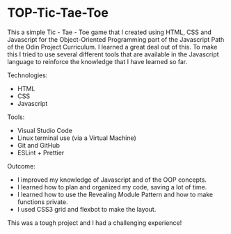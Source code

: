 # TOP-Tic-Tae-Toe

This a simple Tic - Tae - Toe game that I created using HTML, CSS and Javascript for the Object-Oriented Programming part of the Javascript Path of the Odin Project Curriculum. 
I learned a great deal out of this. To make this I tried to use several different tools that are available in the Javascript language to reinforce the knowledge that I have learned so far.

Technologies:
* HTML
* CSS
* Javascript

Tools:
* Visual Studio Code
* Linux terminal use (via a Virtual Machine)
* Git and GitHub
* ESLint + Prettier

Outcome:
* I improved my knowledge of Javascript and of the OOP concepts. 
* I learned how to plan and organized my code, saving a lot of time.
* I learned how to use the Revealing Module Pattern and how to make functions private.
* I used CSS3 grid and flexbot to make the layout.

This was a tough project and I had a challenging experience!

